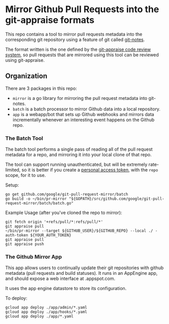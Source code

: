 # Mirror Github Pull Requests into the git-appraise formats

This repo contains a tool to mirror pull requests metadata into the corresponding git
repository using a feature of git called [git-notes](http://git-scm.com/docs/git-notes).

The format written is the one defined by the
[git-appraise code review system](https://github.com/google/git-appraise), so pull
requests that are mirrored using this tool can be reviewed using git-appraise.

## Organization

There are 3 packages in this repo:
- `mirror` is a go library for mirroring the pull request metadata into git-notes.
- `batch` is a batch processor to mirror Github data into a local repository.
- `app` is a webapp/bot that sets up Github webhooks and mirrors data incrementally
  whenever an interesting event happens on the Github repo.

### The Batch Tool

The batch tool performs a single pass of reading all of the pull request metadata for
a repo, and mirroring it into your local clone of that repo.

The tool can support running unauthenticated, but will be extremely rate-limited, so
it is better if you create a [personal access token](https://help.github.com/articles/creating-an-access-token-for-command-line-use/),
with the `repo` scope, for it to use.

Setup:

```shell
go get github.com/google/git-pull-request-mirror/batch
go build -o ~/bin/pr-mirror "${GOPATH}/src/github.com/google/git-pull-request-mirror/batch/batch.go"
```

Example Usage (after you've cloned the repo to mirror):

```shell
git fetch origin '+refs/pull/*:refs/pull/*'
git appraise pull
~/bin/pr-mirror --target ${GITHUB_USER}/${GITHUB_REPO} --local ./ -auth-token ${YOUR_AUTH_TOKEN}
git appraise pull
git appraise push
```

### The Github Mirror App

This app allows users to continually update their git repositories with github
metadata (pull requests and build statuses). It runs in an AppEngine app, and
should expose a web interface at <PROJECT>.appspot.com.

It uses the app engine datastore to store its configuration.

To deploy:

```shell
gcloud app deploy ./app/admin/*.yaml
gcloud app deploy ./app/hooks/*.yaml
gcloud app deploy ./app/*.yaml
```

